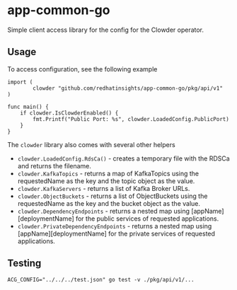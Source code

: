 app-common-go
=============

Simple client access library for the config for the Clowder operator.

Usage
-----

To access configuration, see the following example

```
import (
        clowder "github.com/redhatinsights/app-common-go/pkg/api/v1"
)

func main() {
    if clowder.IsClowderEnabled() {
        fmt.Printf("Public Port: %s", clowder.LoadedConfig.PublicPort)
    }
}
```

The ``clowder`` library also comes with several other helpers

* ``clowder.LoadedConfig.RdsCa()`` - creates a temporary file with the RDSCa and 
  returns the filename.
* ``clowder.KafkaTopics`` - returns a map of KafkaTopics using the requestedName
  as the key and the topic object as the value.
* ``clowder.KafkaServers`` - returns a list of Kafka Broker URLs.
* ``clowder.ObjectBuckets`` - returns a list of ObjectBuckets using the requestedName
  as the key and the bucket object as the value.
* ``clowder.DependencyEndpoints`` - returns a nested map using \[appName\]\[deploymentName\] 
  for the public services of requested applications. 
* ``clowder.PrivateDependencyEndpoints`` - returns a nested map using \[appName\]\[deploymentName\] 
  for the private services of requested applications.

Testing
-------

`ACG_CONFIG="../../../test.json" go test -v ./pkg/api/v1/...`
